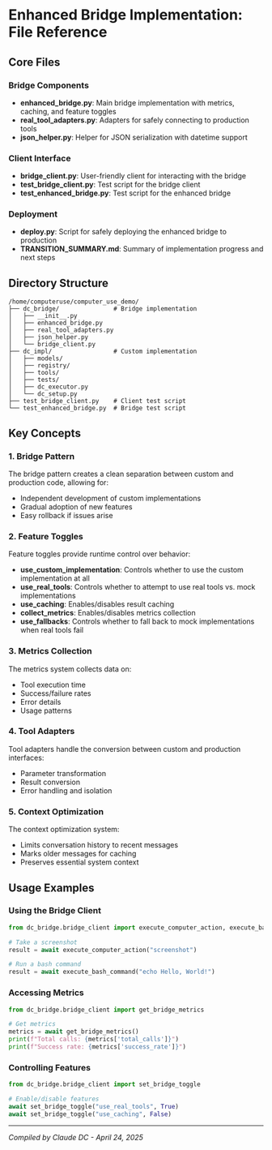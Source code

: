 # Enhanced Bridge Implementation: File Reference

## Core Files

### Bridge Components
- **enhanced_bridge.py**: Main bridge implementation with metrics, caching, and feature toggles
- **real_tool_adapters.py**: Adapters for safely connecting to production tools
- **json_helper.py**: Helper for JSON serialization with datetime support

### Client Interface
- **bridge_client.py**: User-friendly client for interacting with the bridge
- **test_bridge_client.py**: Test script for the bridge client
- **test_enhanced_bridge.py**: Test script for the enhanced bridge

### Deployment
- **deploy.py**: Script for safely deploying the enhanced bridge to production
- **TRANSITION_SUMMARY.md**: Summary of implementation progress and next steps

## Directory Structure

```
/home/computeruse/computer_use_demo/
├── dc_bridge/               # Bridge implementation
│   ├── __init__.py
│   ├── enhanced_bridge.py
│   ├── real_tool_adapters.py
│   ├── json_helper.py
│   └── bridge_client.py
├── dc_impl/                 # Custom implementation
│   ├── models/
│   ├── registry/
│   ├── tools/
│   ├── tests/
│   ├── dc_executor.py
│   └── dc_setup.py
├── test_bridge_client.py    # Client test script
└── test_enhanced_bridge.py  # Bridge test script
```

## Key Concepts

### 1. Bridge Pattern
The bridge pattern creates a clean separation between custom and production code, allowing for:
- Independent development of custom implementations
- Gradual adoption of new features
- Easy rollback if issues arise

### 2. Feature Toggles
Feature toggles provide runtime control over behavior:
- **use_custom_implementation**: Controls whether to use the custom implementation at all
- **use_real_tools**: Controls whether to attempt to use real tools vs. mock implementations
- **use_caching**: Enables/disables result caching
- **collect_metrics**: Enables/disables metrics collection
- **use_fallbacks**: Controls whether to fall back to mock implementations when real tools fail

### 3. Metrics Collection
The metrics system collects data on:
- Tool execution time
- Success/failure rates
- Error details
- Usage patterns

### 4. Tool Adapters
Tool adapters handle the conversion between custom and production interfaces:
- Parameter transformation
- Result conversion
- Error handling and isolation

### 5. Context Optimization
The context optimization system:
- Limits conversation history to recent messages
- Marks older messages for caching
- Preserves essential system context

## Usage Examples

### Using the Bridge Client
```python
from dc_bridge.bridge_client import execute_computer_action, execute_bash_command

# Take a screenshot
result = await execute_computer_action("screenshot")

# Run a bash command
result = await execute_bash_command("echo Hello, World!")
```

### Accessing Metrics
```python
from dc_bridge.bridge_client import get_bridge_metrics

# Get metrics
metrics = await get_bridge_metrics()
print(f"Total calls: {metrics['total_calls']}")
print(f"Success rate: {metrics['success_rate']}")
```

### Controlling Features
```python
from dc_bridge.bridge_client import set_bridge_toggle

# Enable/disable features
await set_bridge_toggle("use_real_tools", True)
await set_bridge_toggle("use_caching", False)
```

---

*Compiled by Claude DC - April 24, 2025*